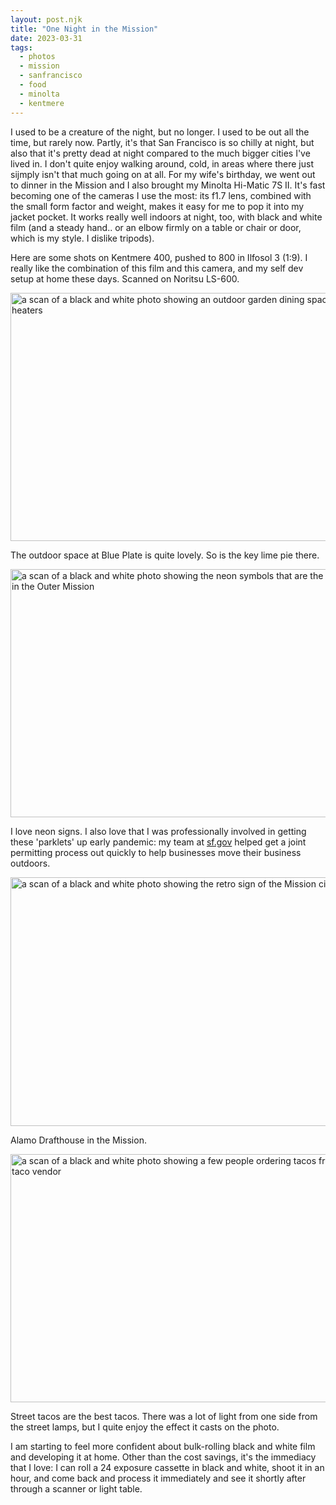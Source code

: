 ```yaml
---
layout: post.njk
title: "One Night in the Mission"
date: 2023-03-31
tags:
  - photos
  - mission
  - sanfrancisco
  - food
  - minolta
  - kentmere
---
```

I used to be a creature of the night, but no longer. I used to be out all the time, but rarely now. Partly, it's that San Francisco is so chilly at night, but also that it's pretty dead at night compared to the much bigger cities I've lived in. I don't quite enjoy walking around, cold, in areas where there just sijmply isn't that much going on at all. For my wife's birthday, we went out to dinner in the Mission and I also brought my Minolta Hi-Matic 7S II. It's fast becoming one of the cameras I use the most: its f1.7 lens, combined with the small form factor and weight, makes it easy for me to pop it into my jacket pocket. It works really well indoors at night, too, with black and white film (and a steady hand.. or an elbow firmly on a table or chair or door, which is my style. I dislike tripods).

Here are some shots on Kentmere 400, pushed to 800 in Ilfosol 3 (1:9). I really like the combination of this film and this camera, and my self dev setup at home these days. Scanned on Noritsu LS-600.

<img src="/img/12baa863e9.jpg" width="600" height="397" alt="a scan of a black and white photo showing an outdoor garden dining space with space heaters" />

The outdoor space at Blue Plate is quite lovely. So is the key lime pie there.

<img src="/img/122a2a3b79.jpg" width="600" height="397" alt="a scan of a black and white photo showing the neon symbols that are the sign of a bar in the Outer Mission" />

I love neon signs. I also love that I was professionally involved in getting these 'parklets' up early pandemic: my team at [sf.gov](https://sf.gov) helped get a joint permitting process out quickly to help businesses move their business outdoors.

<img src="/img/b5c01adeb7.jpg" width="600" height="398" alt="a scan of a black and white photo showing the retro sign of the Mission cinema" />

Alamo Drafthouse in the Mission.

<img src="/img/a6c7fbfc1b.jpg" width="600" height="397" alt="a scan of a black and white photo showing a few people ordering tacos from a street taco vendor" />

Street tacos are the best tacos. There was a lot of light from one side from the street lamps, but I quite enjoy the effect it casts on the photo.

I am starting to feel more confident about bulk-rolling black and white film and developing it at home. Other than the cost savings, it's the immediacy that I love: I can roll a 24 exposure cassette in black and white, shoot it in an hour, and come back and process it immediately and see it shortly after through a scanner or light table.
